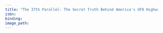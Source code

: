 ```yaml
---
title: "The 37th Parallel: The Secret Truth Behind America's UFO Highway"
isbn:
binding:
image_path:
---
```

